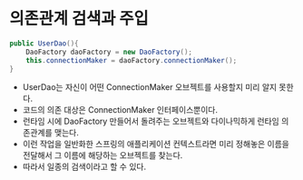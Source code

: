 ﻿# 의존관계 검색과 주입

```java
public UserDao(){
    DaoFactory daoFactory = new DaoFactory();
    this.connectionMaker = daoFactory.connectionMaker();
}
```
- UserDao는 자신이 어떤 ConnectionMaker 오브젝트를 사용할지 미리 알지 못한다.
- 코드의 의존 대상은 ConnectionMaker 인터페이스뿐이다.
- 런타임 시에 DaoFactory 만들어서 돌려주는 오브젝트와 다이나믹하게 런타임 의존관계를 맺는다.
- 이런 작업을 일반화한 스프링의 애플리케이션 컨텍스트라면 미리 정해놓은 이름을 전달해서 그 이름에 해당하는 오브젝트를 찾는다.
- 따라서 일종의 검색이라고 할 수 있다.